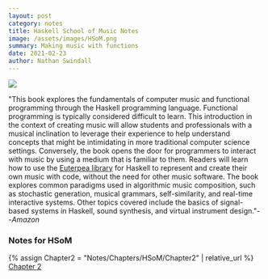 ```yaml
---
layout: post
category: notes
title: Haskell School of Music Notes
image: /assets/images/HSoM.png
summary: Making music with functions
date: 2021-02-23
author: Nathan Swindall
---
```




<a target="_blank"  href="https://www.amazon.com/gp/product/1108416756/ref=as_li_tl?ie=UTF8&camp=1789&creative=9325&creativeASIN=1108416756&linkCode=as2&tag=swindeasy-20&linkId=49716b6644d7e2ff36562f2b01523f43"><img border="0" style="display:block;margin-left:auto;margin-right:auto;" src="//ws-na.amazon-adsystem.com/widgets/q?_encoding=UTF8&MarketPlace=US&ASIN=1108416756&ServiceVersion=20070822&ID=AsinImage&WS=1&Format=_SL250_&tag=swindeasy-20" ></a>

"This book explores the fundamentals of computer music and functional programming through the Haskell programming language. Functional programming is typically considered difficult to learn. This introduction in the context of creating music will allow students and professionals with a musical inclination to leverage their experience to help understand concepts that might be intimidating in more traditional computer science settings. Conversely, the book opens the door for programmers to interact with music by using a medium that is familiar to them. Readers will learn how to use the [Euterpea library](http://www.euterpea.com) for Haskell to represent and create their own music with code, without the need for other music software. The book explores common paradigms used in algorithmic music composition, such as stochastic generation, musical grammars, self-similarity, and real-time interactive systems. Other topics covered include the basics of signal-based systems in Haskell, sound synthesis, and virtual instrument design."--*Amazon*


### **Notes for HSoM**
{% assign Chapter2 = "Notes/Chapters/HSoM/Chapter2" | relative_url %} 
<a href="{{Chapter2}}">Chapter 2</a>
<!-- I noticed when I have .md it ruins the file -->


